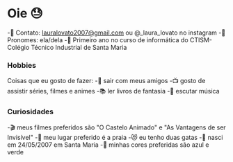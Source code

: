 # Oie 😓 

-🌼 Contato: lauralovato2007@gmail.com ou @_laura_lovato no instagram
-🌼 Pronomes: ela/dela
-🌼 Primeiro ano no curso de informática do CTISM-Colégio Técnico Industrial de Santa Maria



### Hobbies

Coisas que eu gosto de fazer:
-👯 sair com meus amigos
-📺 gosto de assistir séries, filmes e animes
-📚 ler livros de fantasia
-🎵 escutar música

### Curiosidades

-🎬 meus filmes preferidos são "O Castelo Animado" e "As Vantagens de ser Invisível"
-🌊 meu lugar preferido é a praia
-😻 eu tenho duas gatas
-🎂 nasci em 24/05/2007 em Santa Maria
-🎨 minhas cores preferidas são azul e verde